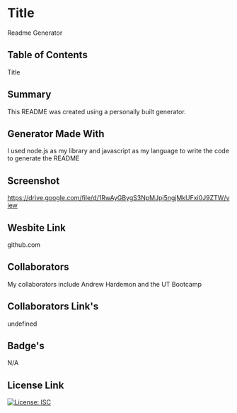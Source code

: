 
  # Title
  Readme Generator

  ## Table of Contents
  Title

  ## Summary
  This README was created using a personally built generator.

  ## Generator Made With
  I used node.js as my library and javascript as my language to write the code to generate the README

  ## Screenshot 
  https://drive.google.com/file/d/1RwAyGBygS3NpMJpj5ngjMkUFxi0J9ZTW/view

  ## Wesbite Link
  github.com

  ## Collaborators
  My collaborators include Andrew Hardemon and the UT Bootcamp

  ## Collaborators Link's
  undefined

  ## Badge's
  N/A

  ## License Link
  [![License: ISC](https://img.shields.io/badge/License-ISC-blue.svg)](https://opensource.org/licenses/ISC)
